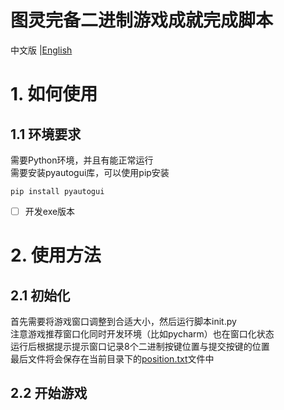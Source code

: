 # 图灵完备二进制游戏成就完成脚本
 中文版 |[English](README_en.md)
# 1. 如何使用
## 1.1 环境要求
需要Python环境，并且有能正常运行  
需要安装pyautogui库，可以使用pip安装
```shell
pip install pyautogui
```
- [ ] 开发exe版本

# 2. 使用方法
## 2.1 初始化
首先需要将游戏窗口调整到合适大小，然后运行脚本init.py  
注意游戏推荐窗口化同时开发环境（比如pycharm）也在窗口化状态  
运行后根据提示提示窗口记录8个二进制按键位置与提交按键的位置  
最后文件将会保存在当前目录下的[position.txt]([positions.txt)文件中
## 2.2 开始游戏